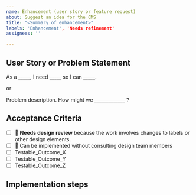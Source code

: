 ```yaml
---
name: Enhancement (user story or feature request)
about: Suggest an idea for the CMS
title: "<Summary of enhancement>"
labels: 'Enhancement', 'Needs refinement'
assignees: ''

---
```


## User Story or Problem Statement

As a _____, I need _____ so I can _____.

or

Problem description. How might we _____________ ?


## Acceptance Criteria
- [ ] 👀 **Needs design review** because the work involves changes to labels or other design elements.
- [ ] 🙈 Can be implemented without consulting design team members
- [ ] Testable_Outcome_X
- [ ] Testable_Outcome_Y
- [ ] Testable_Outcome_Z

## Implementation steps
<optional>
